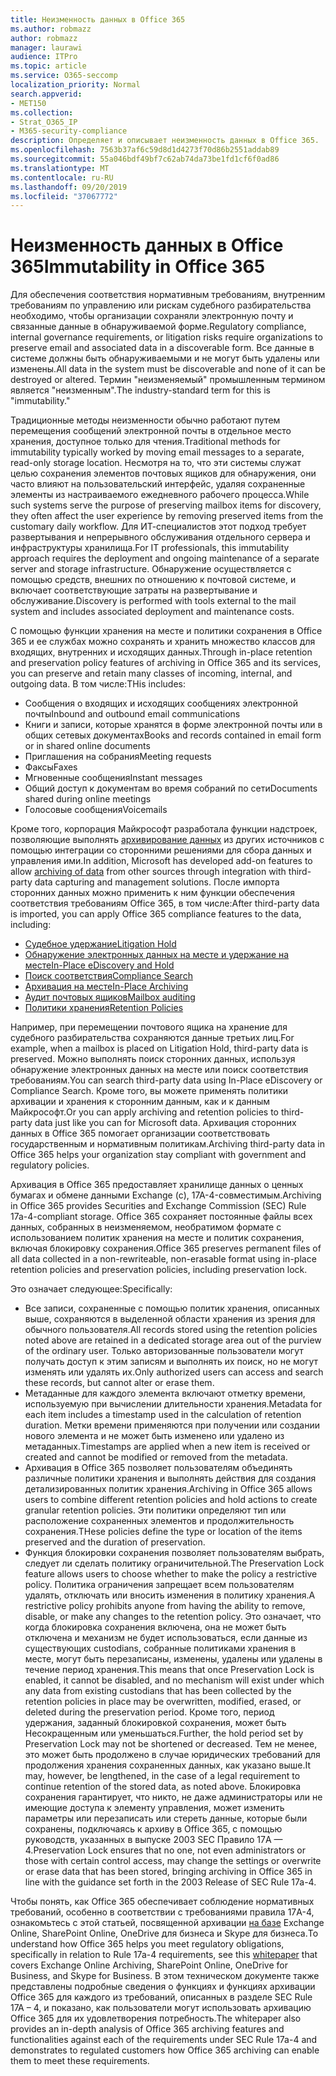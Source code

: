 ```yaml
---
title: Неизменность данных в Office 365
ms.author: robmazz
author: robmazz
manager: laurawi
audience: ITPro
ms.topic: article
ms.service: O365-seccomp
localization_priority: Normal
search.appverid:
- MET150
ms.collection:
- Strat_O365_IP
- M365-security-compliance
description: Определяет и описывает неизменность данных в Office 365.
ms.openlocfilehash: 7563b37af6c59d8d1d4273f70d86b2551addab89
ms.sourcegitcommit: 55a046bdf49bf7c62ab74da73be1fd1cf6f0ad86
ms.translationtype: MT
ms.contentlocale: ru-RU
ms.lasthandoff: 09/20/2019
ms.locfileid: "37067772"
---
```

# <a name="immutability-in-office-365"></a><span data-ttu-id="38e98-103">Неизменность данных в Office 365</span><span class="sxs-lookup"><span data-stu-id="38e98-103">Immutability in Office 365</span></span>

<span data-ttu-id="38e98-104">Для обеспечения соответствия нормативным требованиям, внутренним требованиям по управлению или рискам судебного разбирательства необходимо, чтобы организации сохраняли электронную почту и связанные данные в обнаруживаемой форме.</span><span class="sxs-lookup"><span data-stu-id="38e98-104">Regulatory compliance, internal governance requirements, or litigation risks require organizations to preserve email and associated data in a discoverable form.</span></span> <span data-ttu-id="38e98-105">Все данные в системе должны быть обнаруживаемыми и не могут быть удалены или изменены.</span><span class="sxs-lookup"><span data-stu-id="38e98-105">All data in the system must be discoverable and none of it can be destroyed or altered.</span></span> <span data-ttu-id="38e98-106">Термин "неизменяемый" промышленным термином является "неизменным".</span><span class="sxs-lookup"><span data-stu-id="38e98-106">The industry-standard term for this is "immutability."</span></span>

<span data-ttu-id="38e98-107">Традиционные методы неизменности обычно работают путем перемещения сообщений электронной почты в отдельное место хранения, доступное только для чтения.</span><span class="sxs-lookup"><span data-stu-id="38e98-107">Traditional methods for immutability typically worked by moving email messages to a separate, read-only storage location.</span></span> <span data-ttu-id="38e98-108">Несмотря на то, что эти системы служат целью сохранения элементов почтовых ящиков для обнаружения, они часто влияют на пользовательский интерфейс, удаляя сохраненные элементы из настраиваемого ежедневного рабочего процесса.</span><span class="sxs-lookup"><span data-stu-id="38e98-108">While such systems serve the purpose of preserving mailbox items for discovery, they often affect the user experience by removing preserved items from the customary daily workflow.</span></span> <span data-ttu-id="38e98-109">Для ИТ-специалистов этот подход требует развертывания и непрерывного обслуживания отдельного сервера и инфраструктуры хранилища.</span><span class="sxs-lookup"><span data-stu-id="38e98-109">For IT professionals, this immutability approach requires the deployment and ongoing maintenance of a separate server and storage infrastructure.</span></span> <span data-ttu-id="38e98-110">Обнаружение осуществляется с помощью средств, внешних по отношению к почтовой системе, и включает соответствующие затраты на развертывание и обслуживание.</span><span class="sxs-lookup"><span data-stu-id="38e98-110">Discovery is performed with tools external to the mail system and includes associated deployment and maintenance costs.</span></span>

<span data-ttu-id="38e98-111">С помощью функции хранения на месте и политики сохранения в Office 365 и ее службах можно сохранять и хранить множество классов для входящих, внутренних и исходящих данных.</span><span class="sxs-lookup"><span data-stu-id="38e98-111">Through in-place retention and preservation policy features of archiving in Office 365 and its services, you can preserve and retain many classes of incoming, internal, and outgoing data.</span></span> <span data-ttu-id="38e98-112">В том числе:</span><span class="sxs-lookup"><span data-stu-id="38e98-112">THis includes:</span></span>

- <span data-ttu-id="38e98-113">Сообщения о входящих и исходящих сообщениях электронной почты</span><span class="sxs-lookup"><span data-stu-id="38e98-113">Inbound and outbound email communications</span></span>
- <span data-ttu-id="38e98-114">Книги и записи, которые хранятся в форме электронной почты или в общих сетевых документах</span><span class="sxs-lookup"><span data-stu-id="38e98-114">Books and records contained in email form or in shared online documents</span></span>
- <span data-ttu-id="38e98-115">Приглашения на собрания</span><span class="sxs-lookup"><span data-stu-id="38e98-115">Meeting requests</span></span>
- <span data-ttu-id="38e98-116">Факсы</span><span class="sxs-lookup"><span data-stu-id="38e98-116">Faxes</span></span>
- <span data-ttu-id="38e98-117">Мгновенные сообщения</span><span class="sxs-lookup"><span data-stu-id="38e98-117">Instant messages</span></span>
- <span data-ttu-id="38e98-118">Общий доступ к документам во время собраний по сети</span><span class="sxs-lookup"><span data-stu-id="38e98-118">Documents shared during online meetings</span></span>
- <span data-ttu-id="38e98-119">Голосовые сообщения</span><span class="sxs-lookup"><span data-stu-id="38e98-119">Voicemails</span></span>

<span data-ttu-id="38e98-120">Кроме того, корпорация Майкрософт разработала функции надстроек, позволяющие выполнять [архивирование данных](https://support.office.com/article/Archiving-third-party-data-in-Office-365-0ce338d5-3666-4a18-86ab-c6910ff408cc) из других источников с помощью интеграции со сторонними решениями для сбора данных и управления ими.</span><span class="sxs-lookup"><span data-stu-id="38e98-120">In addition, Microsoft has developed add-on features to allow [archiving of data](https://support.office.com/article/Archiving-third-party-data-in-Office-365-0ce338d5-3666-4a18-86ab-c6910ff408cc) from other sources through integration with third-party data capturing and management solutions.</span></span> <span data-ttu-id="38e98-121">После импорта сторонних данных можно применить к ним функции обеспечения соответствия требованиям Office 365, в том числе:</span><span class="sxs-lookup"><span data-stu-id="38e98-121">After third-party data is imported, you can apply Office 365 compliance features to the data, including:</span></span>

- [<span data-ttu-id="38e98-122">Судебное удержание</span><span class="sxs-lookup"><span data-stu-id="38e98-122">Litigation Hold</span></span>](/microsoft365/compliance/create-a-litigation-hold.md)
- [<span data-ttu-id="38e98-123">Обнаружение электронных данных на месте и удержание на месте</span><span class="sxs-lookup"><span data-stu-id="38e98-123">In-Place eDiscovery and Hold</span></span>](/microsoft365/compliance/manage-legal-investigations.md)
- [<span data-ttu-id="38e98-124">Поиск соответствия</span><span class="sxs-lookup"><span data-stu-id="38e98-124">Compliance Search</span></span>](/microsoft365/compliance/search-for-content.md)
- [<span data-ttu-id="38e98-125">Архивация на месте</span><span class="sxs-lookup"><span data-stu-id="38e98-125">In-Place Archiving</span></span>](/microsoft365/compliance/enable-archive-mailboxes.md)
- [<span data-ttu-id="38e98-126">Аудит почтовых ящиков</span><span class="sxs-lookup"><span data-stu-id="38e98-126">Mailbox auditing</span></span>](/microsoft365/compliance/enable-mailbox-auditing.md)
- [<span data-ttu-id="38e98-127">Политики хранения</span><span class="sxs-lookup"><span data-stu-id="38e98-127">Retention Policies</span></span>](/microsoft365/compliance/retention-policies.md)

<span data-ttu-id="38e98-128">Например, при перемещении почтового ящика на хранение для судебного разбирательства сохраняются данные третьих лиц.</span><span class="sxs-lookup"><span data-stu-id="38e98-128">For example, when a mailbox is placed on Litigation Hold, third-party data is preserved.</span></span> <span data-ttu-id="38e98-129">Можно выполнять поиск сторонних данных, используя обнаружение электронных данных на месте или поиск соответствия требованиям.</span><span class="sxs-lookup"><span data-stu-id="38e98-129">You can search third-party data using In-Place eDiscovery or Compliance Search.</span></span> <span data-ttu-id="38e98-130">Кроме того, вы можете применять политики архивации и хранения к сторонним данным, как и к данным Майкрософт.</span><span class="sxs-lookup"><span data-stu-id="38e98-130">Or you can apply archiving and retention policies to third-party data just like you can for Microsoft data.</span></span> <span data-ttu-id="38e98-131">Архивация сторонних данных в Office 365 помогает организации соответствовать государственным и нормативным политикам.</span><span class="sxs-lookup"><span data-stu-id="38e98-131">Archiving third-party data in Office 365 helps your organization stay compliant with government and regulatory policies.</span></span>

<span data-ttu-id="38e98-132">Архивация в Office 365 предоставляет хранилище данных о ценных бумагах и обмене данными Exchange (с), 17A-4-совместимым.</span><span class="sxs-lookup"><span data-stu-id="38e98-132">Archiving in Office 365 provides Securities and Exchange Commission (SEC) Rule 17a-4-compliant storage.</span></span> <span data-ttu-id="38e98-133">Office 365 сохраняет постоянные файлы всех данных, собранных в неизменяемом, необратимом формате с использованием политик хранения на месте и политик сохранения, включая блокировку сохранения.</span><span class="sxs-lookup"><span data-stu-id="38e98-133">Office 365 preserves permanent files of all data collected in a non-rewriteable, non-erasable format using in-place retention policies and preservation policies, including preservation lock.</span></span>

<span data-ttu-id="38e98-134">Это означает следующее:</span><span class="sxs-lookup"><span data-stu-id="38e98-134">Specifically:</span></span>

- <span data-ttu-id="38e98-135">Все записи, сохраненные с помощью политик хранения, описанных выше, сохраняются в выделенной области хранения из зрения для обычного пользователя.</span><span class="sxs-lookup"><span data-stu-id="38e98-135">All records stored using the retention policies noted above are retained in a dedicated storage area out of the purview of the ordinary user.</span></span> <span data-ttu-id="38e98-136">Только авторизованные пользователи могут получать доступ к этим записям и выполнять их поиск, но не могут изменять или удалять их.</span><span class="sxs-lookup"><span data-stu-id="38e98-136">Only authorized users can access and search these records, but cannot alter or erase them.</span></span>
- <span data-ttu-id="38e98-137">Метаданные для каждого элемента включают отметку времени, используемую при вычислении длительности хранения.</span><span class="sxs-lookup"><span data-stu-id="38e98-137">Metadata for each item includes a timestamp used in the calculation of retention duration.</span></span> <span data-ttu-id="38e98-138">Метки времени применяются при получении или создании нового элемента и не может быть изменено или удалено из метаданных.</span><span class="sxs-lookup"><span data-stu-id="38e98-138">Timestamps are applied when a new item is received or created and cannot be modified or removed from the metadata.</span></span>
- <span data-ttu-id="38e98-139">Архивация в Office 365 позволяет пользователям объединять различные политики хранения и выполнять действия для создания детализированных политик хранения.</span><span class="sxs-lookup"><span data-stu-id="38e98-139">Archiving in Office 365 allows users to combine different retention policies and hold actions to create granular retention policies.</span></span> <span data-ttu-id="38e98-140">Эти политики определяют тип или расположение сохраненных элементов и продолжительность сохранения.</span><span class="sxs-lookup"><span data-stu-id="38e98-140">THese policies define the type or location of the items preserved and the duration of preservation.</span></span>
- <span data-ttu-id="38e98-141">Функция блокировки сохранения позволяет пользователям выбрать, следует ли сделать политику ограничительной.</span><span class="sxs-lookup"><span data-stu-id="38e98-141">The Preservation Lock feature allows users to choose whether to make the policy a restrictive policy.</span></span> <span data-ttu-id="38e98-142">Политика ограничения запрещает всем пользователям удалять, отключать или вносить изменения в политику хранения.</span><span class="sxs-lookup"><span data-stu-id="38e98-142">A restrictive policy prohibits anyone from having the ability to remove, disable, or make any changes to the retention policy.</span></span> <span data-ttu-id="38e98-143">Это означает, что когда блокировка сохранения включена, она не может быть отключена и механизм не будет использоваться, если данные из существующих custodians, собранные политиками хранения в месте, могут быть перезаписаны, изменены, удалены или удалены в течение период хранения.</span><span class="sxs-lookup"><span data-stu-id="38e98-143">This means that once Preservation Lock is enabled, it cannot be disabled, and no mechanism will exist under which any data from existing custodians that has been collected by the retention policies in place may be overwritten, modified, erased, or deleted during the preservation period.</span></span> <span data-ttu-id="38e98-144">Кроме того, период удержания, заданный блокировкой сохранения, может быть Несокращенным или уменьшаться.</span><span class="sxs-lookup"><span data-stu-id="38e98-144">Further, the hold period set by Preservation Lock may not be shortened or decreased.</span></span> <span data-ttu-id="38e98-145">Тем не менее, это может быть продолжено в случае юридических требований для продолжения хранения сохраненных данных, как указано выше.</span><span class="sxs-lookup"><span data-stu-id="38e98-145">It may, however, be lengthened, in the case of a legal requirement to continue retention of the stored data, as noted above.</span></span> <span data-ttu-id="38e98-146">Блокировка сохранения гарантирует, что никто, не даже администраторы или не имеющие доступа к элементу управления, может изменить параметры или перезаписать или стереть данные, которые были сохранены, подключаясь к архиву в Office 365, с помощью руководств, указанных в выпуске 2003 SEC Правило 17A — 4.</span><span class="sxs-lookup"><span data-stu-id="38e98-146">Preservation Lock ensures that no one, not even administrators or those with certain control access, may change the settings or overwrite or erase data that has been stored, bringing archiving in Office 365 in line with the guidance set forth in the 2003 Release of SEC Rule 17a-4.</span></span>

<span data-ttu-id="38e98-147">Чтобы понять, как Office 365 обеспечивает соблюдение нормативных требований, особенно в соответствии с требованиями правила 17A-4, ознакомьтесь с этой статьей, посвященной архивации [на базе](https://go.microsoft.com/fwlink/?linkid=830440) Exchange Online, SharePoint Online, OneDrive для бизнеса и Skype для бизнеса.</span><span class="sxs-lookup"><span data-stu-id="38e98-147">To understand how Office 365 helps you meet regulatory obligations, specifically in relation to Rule 17a-4 requirements, see this [whitepaper](https://go.microsoft.com/fwlink/?linkid=830440) that covers Exchange Online Archiving, SharePoint Online, OneDrive for Business, and Skype for Business.</span></span> <span data-ttu-id="38e98-148">В этом техническом документе также представлены подробные сведения о функциях и функциях архивации Office 365 для каждого из требований, описанных в разделе SEC Rule 17A – 4, и показано, как пользователи могут использовать архивацию Office 365 для их удовлетворения потребность.</span><span class="sxs-lookup"><span data-stu-id="38e98-148">The whitepaper also provides an in-depth analysis of Office 365 archiving features and functionalities against each of the requirements under SEC Rule 17a-4 and demonstrates to regulated customers how Office 365 archiving can enable them to meet these requirements.</span></span>